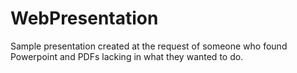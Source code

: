 # WebPresentation
Sample presentation created at the request of someone who found Powerpoint and PDFs lacking in what they wanted to do.
